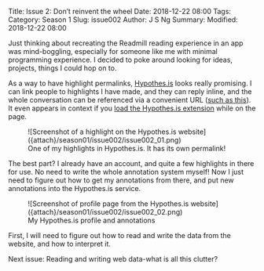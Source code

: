 Title: Issue 2: Don’t reinvent the wheel
Date: 2018-12-22 08:00
Tags: 
Category: Season 1
Slug: issue002
Author: J S Ng
Summary: 
Modified: 2018-12-22 08:00

Just thinking about recreating the Readmill reading experience in an app was mind-boggling, especially for someone like me with minimal programming experience. I decided to poke around looking for ideas, projects, things I could hop on to.

As a way to have highlight permalinks, [Hypothes.is](https://hypothes.is/about) looks really promising. I can link people to highlights I have made, and they can reply inline, and the whole conversation can be referenced via a convenient URL ([such as this](https://hypothes.is/a/8jaysPv0QFuycAmGgdqTgQ)). It even appears in context if you [load the Hypothes.is extension](https://web.hypothes.is/start/) while on the page.

<figure>
    ![Screenshot of a highlight on the Hypothes.is website]({attach}/season01/issue002/issue002_01.png)
    <figcaption>One of my highlights in Hypothes.is. It has its own permalink!</figcaption>    
</figure>

The best part? I already have an account, and quite a few highlights in there for use. No need to write the whole annotation system myself! Now I just need to figure out how to get my annotations from there, and put new annotations into the Hypothes.is service.

<figure>
    ![Screenshot of profile page from the Hypothes.is website]({attach}/season01/issue002/issue002_02.png)
    <figcaption>My Hypothes.is profile and annotations</figcaption>    
</figure>

First, I will need to figure out how to read and write the data from the website, and how to interpret it.

Next issue: Reading and writing web data-what is all this clutter?
